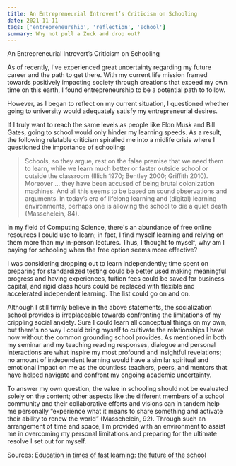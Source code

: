 ```yaml
---
title: An Entrepreneurial Introvert’s Criticism on Schooling
date: 2021-11-11
tags: ['entrepreneurship', 'reflection', 'school']
summary: Why not pull a Zuck and drop out?
---
```


An Entrepreneurial Introvert’s Criticism on Schooling

As of recently, I've experienced great uncertainty regarding my future career and the path to get there. With my current life mission framed towards positively impacting society through creations that exceed my own time on this earth, I found entrepreneurship to be a potential path to follow.

However, as I began to reflect on my current situation, I questioned whether going to university would adequately satisfy my entrepreneurial desires.

If I truly want to reach the same levels as people like Elon Musk and Bill Gates, going to school would only hinder my learning speeds. As a result, the following relatable criticism spiralled me into a midlife crisis where I questioned the importance of schooling:

> Schools, so they argue, rest on the false premise that we need them to learn, while we learn much better or faster outside school or outside the classroom (Illich 1970; Bentley 2000; Griffith 2010). Moreover ... they have been accused of being brutal colonization machines. And all this seems to be based on sound observations and arguments. In today’s era of lifelong learning and (digital) learning environments, perhaps one is allowing the school to die a quiet death (Masschelein, 84).

In my field of Computing Science, there's an abundance of free online resources I could use to learn; in fact, I find myself learning and relying on them more than my in-person lectures. Thus, I thought to myself, why am I paying for schooling when the free option seems more effective?

I was considering dropping out to learn independently; time spent on preparing for standardized testing could be better used making meaningful progress and having experiences, tuition fees could be saved for business capital, and rigid class hours could be replaced with flexible and accelerated independent learning. The list could go on and on.

Although I still firmly believe in the above statements, the socialization school provides is irreplaceable towards confronting the limitations of my crippling social anxiety. Sure I could learn all conceptual things on my own, but there's no way I could bring myself to cultivate the relationships I have now without the common grounding school provides. As mentioned in both my seminar and my teaching reading responses, dialogue and personal interactions are what inspire my most profound and insightful revelations; no amount of independent learning would have a similar spiritual and emotional impact on me as the countless teachers, peers, and mentors that have helped navigate and confront my ongoing academic uncertainty.

To answer my own question, the value in schooling should not be evaluated solely on the content; other aspects like the different members of a school community and their collaborative efforts and visions can in tandem help me personally “experience what it means to share something and activate their ability to renew the world” (Masschelein, 92). Through such an arrangement of time and space, I’m provided with an environment to assist me in overcoming my personal limitations and preparing for the ultimate resolve I set out for myself.

Sources:
[Education in times of fast learning: the future of the school](https://www.tandfonline.com/doi/abs/10.1080/17449642.2014.998027)
